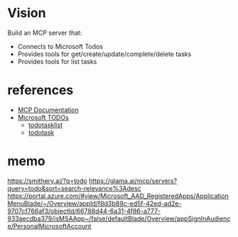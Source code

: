 # Vision

Build an MCP server that:
- Connects to Microsoft Todos
- Provides tools for get/create/update/complete/delete tasks
- Provides tools for list tasks

# references
- [MCP Documentation](mcp.md)
- [Microsoft TODOs](microsofttodo.md)
  - [todotasklist](todotasklist.md)
  - [todotask](todotask.md)

# memo
https://smithery.ai/?q=todo
https://glama.ai/mcp/servers?query=todo&sort=search-relevance%3Adesc
https://portal.azure.com/#view/Microsoft_AAD_RegisteredApps/ApplicationMenuBlade/~/Overview/appId/f8d3b89c-ed5f-42ed-ad2e-9707cf766af3/objectId/66788d44-6a31-4f86-a777-933aecdba379/isMSAApp~/false/defaultBlade/Overview/appSignInAudience/PersonalMicrosoftAccount

